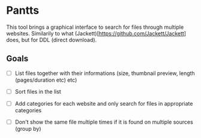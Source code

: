 # Pantts

This tool brings a graphical interface to search for files through multiple websites. Similarily to what (Jackett)[https://github.com/Jackett/Jackett] does, but for DDL (direct download).

## Goals

- [ ] List files together with their informations (size, thumbnail preview, length (pages/duration etc) etc)

- [ ] Sort files in the list

- [ ] Add categories for each website and only search for files in appropriate categories

- [ ] Don't show the same file multiple times if it is found on multiple sources (group by)
